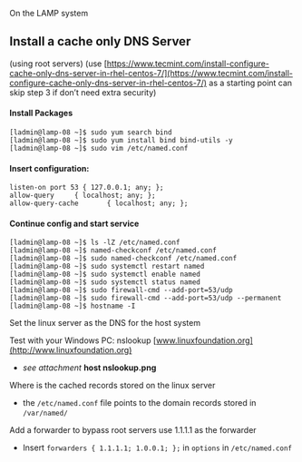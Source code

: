 On the LAMP system

## Install a cache only DNS Server 
(using root servers) (use [https://www.tecmint.com/install-configure-cache-only-dns-server-in-rhel-centos-7/](https://www.tecmint.com/install-configure-cache-only-dns-server-in-rhel-centos-7/) as a starting point can skip step 3 if don’t need extra security)

#### Install Packages
```console
[ladmin@lamp-08 ~]$ sudo yum search bind
[ladmin@lamp-08 ~]$ sudo yum install bind bind-utils -y
[ladmin@lamp-08 ~]$ sudo vim /etc/named.conf
```
#### Insert configuration:
```
listen-on port 53 { 127.0.0.1; any; };
allow-query     { localhost; any; };
allow-query-cache       { localhost; any; };
```
#### Continue config and start service
```console
[ladmin@lamp-08 ~]$ ls -lZ /etc/named.conf
[ladmin@lamp-08 ~]$ named-checkconf /etc/named.conf
[ladmin@lamp-08 ~]$ sudo named-checkconf /etc/named.conf
[ladmin@lamp-08 ~]$ sudo systemctl restart named
[ladmin@lamp-08 ~]$ sudo systemctl enable named
[ladmin@lamp-08 ~]$ sudo systemctl status named
[ladmin@lamp-08 ~]$ sudo firewall-cmd --add-port=53/udp
[ladmin@lamp-08 ~]$ sudo firewall-cmd --add-port=53/udp --permanent
[ladmin@lamp-08 ~]$ hostname -I

```

Set the linux server as the DNS for the host system

Test with your Windows PC: nslookup [www.linuxfoundation.org](http://www.linuxfoundation.org)
* *see attachment* **host nslookup.png**

Where is the cached records stored on the linux server
* the `/etc/named.conf` file points to the domain records stored in `/var/named/`

Add a forwarder to bypass root servers use 1.1.1.1 as the forwarder
* Insert `forwarders { 1.1.1.1; 1.0.0.1; };` in `options` in `/etc/named.conf`

<!--stackedit_data:
eyJoaXN0b3J5IjpbNTc3MDM2NDc0LDYxMDY5MjE4MSwxMjY0OD
QxNTEzLDE4NzE2MTk2ODEsNzMwOTk4MTE2XX0=
-->